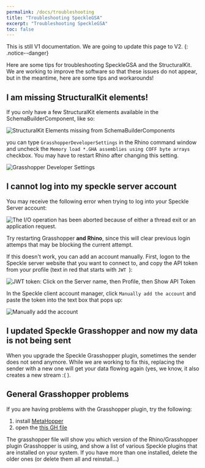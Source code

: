 ```yaml
---
permalink: /docs/troubleshooting
title: "Troubleshooting SpeckleGSA"
excerpt: "Troubleshooting SpeckleGSA"
toc: false
---
```


This is still V1 documentation. We are going to update this page to V2.
{: .notice--danger}

Here are some tips for troubleshooting SpeckleGSA and the StructuralKit. We are working to improve the software so that these issues do not appear, but in the meantime, here are some tips and workarounds!

## I am missing StructuralKit elements!

If you only have a few StructuralKit elements available in the SchemaBuilderComponent, like so:

![StructuralKit Elements missing from SchemaBuilderComponents]({{site.baseurl}}/assets/images/missing-structuralkit-elements.png)

you can type `GrasshopperDeveloperSettings` in the Rhino command window and uncheck the `Memory load *.GHA assemblies using COFF byte arrays` checkbox. You may have to restart Rhino after changing this setting.

![Grasshopper Developer Settings]({{site.baseurl}}/assets/images/grasshopper-dev-settings.png)

## I cannot log into my speckle server account

You may receive the following error when trying to log into your Speckle Server account:

![The I/O operation has been aborted because of either a thread exit or an application request.]({{site.baseurl}}/assets/images/speckle-io-abort-error.png)

Try restarting Grasshopper **and Rhino**, since this will clear previous login attemps that may be blocking the current attempt.

If this doesn't work, you can add an account manually. First, logon to the Speckle server website that you want to connect to, and copy the API token from your profile (text in red that starts with `JWT `):

![JWT token: Click on the Server name, then Profile, then Show API Token]({{site.baseurl}}/assets/images/jwt-token.png)

In the Speckle client account manager, click `Manually add the account` and paste the token into the text box that pops up:

![Manually add the account]({{site.baseurl}}/assets/images/manually-add-the-account.png)

## I updated Speckle Grasshopper and now my data is not being sent

When you upgrade the Speckle Grasshopper plugin, sometimes the sender does not send anymore. While we are working to fix this, replacing the sender with a new one will get your data flowing again (yes, we know, it also creates a new stream :( ).

## General Grasshopper problems

If you are having problems with the Grasshopper plugin, try the following:

1. install [MetaHopper](https://www.food4rhino.com/app/metahopper)
2. open the [this GH file]({{site.baseurl}}/assets/sample_files/gh/component_paths.zip)

The grasshopper file will show you which version of the Rhino/Grasshopper plugin Grasshopper is using, and 
show a list of various Speckle plugins that are installed on your system. If you have more than one installed,
delete the older ones (or delete them all and reinstall...)
